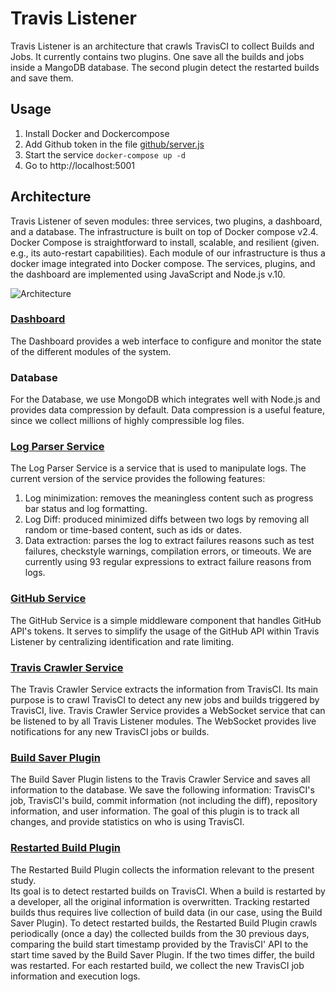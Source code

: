 # Travis Listener

Travis Listener is an architecture that crawls TravisCI to collect Builds and Jobs. 
It currently contains two plugins. One save all the builds and jobs inside a MangoDB database.
The second plugin detect the restarted builds and save them.

## Usage

1. Install Docker and Dockercompose
2. Add Github token in the file [github/server.js](github/server.js)
3. Start the service 
`docker-compose up -d`
3. Go to http://localhost:5001

## Architecture

Travis Listener of seven modules: three services, two plugins, a dashboard, and a database.
The infrastructure is built on top of Docker compose v2.4.
Docker Compose is straightforward to install, scalable, and resilient (given. e.g., its auto-restart capabilities). 
Each module of our infrastructure is thus a docker image integrated into  Docker compose.
The services, plugins, and the dashboard are implemented using JavaScript and Node.js v.10.

![Architecture](https://user-images.githubusercontent.com/5577568/72521555-90bd7d80-3853-11ea-8286-9a34aecad2b0.png)

### [Dashboard](front)

The Dashboard provides a web interface to configure and monitor the state of the different modules of the system.

### Database

For the Database, we use MongoDB which integrates well with Node.js and provides data compression by default.
Data compression is a useful feature, since we collect millions of highly compressible log files.

### [Log Parser Service](logparser)

The Log Parser Service is a service that is used to manipulate logs. 
The current version of the service provides the following features: 
1. Log minimization: removes the meaningless content such as progress bar status and log formatting. 
2. Log Diff: produced minimized diffs between two logs by removing all random or time-based content, such as ids or dates. 
3. Data extraction: parses the log to extract failures reasons such as test failures, checkstyle warnings, compilation errors, or timeouts. 
We are currently using 93 regular expressions to extract failure reasons from logs.

### [GitHub Service](github)

The GitHub Service is a simple middleware component that handles GitHub API's tokens.
It serves to simplify the usage of the GitHub API within Travis Listener by centralizing identification and rate limiting.

### [Travis Crawler Service](listener)

The Travis Crawler Service extracts the information from TravisCI. 
Its main purpose is to crawl TravisCI to detect any new jobs and builds triggered by TravisCI, live. 
Travis Crawler Service provides a WebSocket service that can be listened to by all Travis Listener modules. 
The WebSocket provides live notifications for any new TravisCI jobs or builds.

### [Build Saver Plugin](plugins/buildsaver)

The Build Saver Plugin listens to the Travis Crawler Service and saves all information to the database.
We save the following information: TravisCI's job, TravisCI's build, commit information (not including the diff), repository information, and user information.
The goal of this plugin is to track all changes, and provide statistics on who is using TravisCI.

### [Restarted Build Plugin](plugins/restartedbuilds)

The Restarted Build Plugin collects the information relevant to the present study.  
Its goal is to detect restarted builds on TravisCI.
When a build is restarted by a developer, all the original information is overwritten.  Tracking restarted builds thus requires live collection of build data (in our case, using the Build Saver Plugin).
To detect restarted builds, the Restarted Build Plugin crawls periodically (once a day) the collected builds from the 30 previous days, comparing the build start timestamp provided by the TravisCI' API to the start time saved by the Build Saver Plugin. 
If the two times differ, the build was restarted.
For each restarted build, we collect the new TravisCI job information and execution logs.